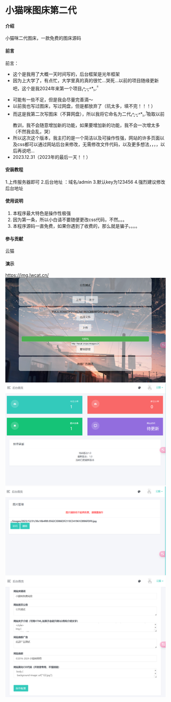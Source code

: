 # 小猫咪图床第二代

#### 介绍
小猫咪二代图床，一款免费的图床源码

#### 前言
前言：
- 这个是我用了大概一天时间写的，后台框架是光年框架
- 因为上大学了，有点忙，大学里真的真的很忙...哭死...以前的项目随缘更新吧，这个是我2024年来第一个项目₍˄·͈༝·͈˄*₎◞ ̑̑
- 可能有一些不足，但是我会尽量完善滴～
- 以前我也写过图床，写过网盘，但是都放弃了（坑太多，填不完！！！）
- 而这是我第二次写图床（不算网盘），所以我将它命名为二代₍˄·͈༝·͈˄*₎◞ ̑̑吸取以前教训，我不会随意增加新的功能，如果要增加新的功能，我不会一次增太多（不然我会乱，哭）
- 所以这次这个版本，我主打的是一个简洁以及可操作性强，网站的许多页面以及css都可以通过网站后台来修改，无需修改文件代码，以及更多想法，，，，以后再说吧...
- 2023.12.31（2023年的最后一天！！）



#### 安装教程

1.上传服务器即可
2.后台地址 ：域名/admin
3.默认key为123456
4.强烈建议修改后台地址

#### 使用说明

1.  本程序最大特色是操作性极强
2.  因为第一条，所以小白请不要随便更改css代码，不然。。。
3.  本程序源码一直免费，如果你遇到了收费的，那么就是骗子。。。。

#### 参与贡献

云猫

#### 演示
https://img.lwcat.cn/
![输入图片说明](%E5%B1%8F%E5%B9%95%E6%88%AA%E5%9B%BE%202023-12-31%20200506.png)
![输入图片说明](%E5%B1%8F%E5%B9%95%E6%88%AA%E5%9B%BE%202023-12-31%20200348.png)
![输入图片说明](%E5%B1%8F%E5%B9%95%E6%88%AA%E5%9B%BE%202023-12-31%20200408.png)
![输入图片说明](%E5%B1%8F%E5%B9%95%E6%88%AA%E5%9B%BE%202023-12-31%20200425.png)


